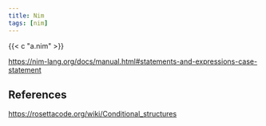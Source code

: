 ```yaml
---
title: Nim
tags: [nim]
---
```


{{< c "a.nim" >}}

<https://nim-lang.org/docs/manual.html#statements-and-expressions-case-statement>

## References

<https://rosettacode.org/wiki/Conditional_structures>
